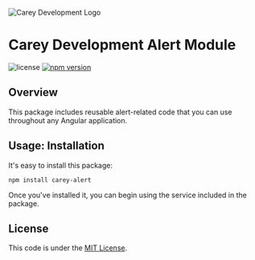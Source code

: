 ![Carey Development Logo](http://careydevelopment.us/img/branding/careydevelopment-logo-sm.png)

# Carey Development Alert Module

![license](https://img.shields.io/badge/license-MIT-blue.svg) 
[![npm version](https://badge.fury.io/js/carey-alert.svg)](https://badge.fury.io/js/carey-alert)

## Overview
This package includes reusable alert-related code that you can use throughout any Angular application.

## Usage: Installation
It's easy to install this package:
```
npm install carey-alert
```

Once you've installed it, you can begin using the service included in the package.

## License
This code is under the [MIT License](https://github.com/careydevelopment/carey-alert/blob/master/LICENSE).

